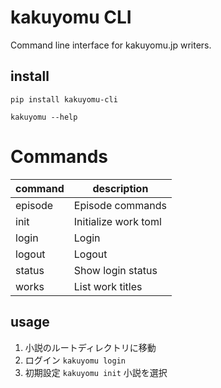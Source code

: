 # kakuyomu CLI

Command line interface for kakuyomu.jp writers.

## install

`pip install kakuyomu-cli`

`kakuyomu --help`

# Commands

| command | description          |
| -----   | ----                 |
| episode | Episode commands     |
| init    | Initialize work toml |
| login   | Login                |
| logout  | Logout               |
| status  | Show login status    |
| works   | List work titles     |

## usage

1.  小説のルートディレクトリに移動
2.  ログイン `kakuyomu login`
3.  初期設定 `kakuyomu init` 小説を選択
